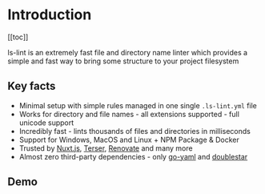 # Introduction

[[toc]]

ls-lint is an extremely fast file and directory name linter which provides a simple and fast way to bring some structure to your project filesystem

## Key facts

- Minimal setup with simple rules managed in one single `.ls-lint.yml` file
- Works for directory and file names - all extensions supported - full unicode support
- Incredibly fast - lints thousands of files and directories in milliseconds
- Support for Windows, MacOS and Linux + NPM Package & Docker
- Trusted by [Nuxt.js](https://github.com/nuxt/nuxt.js/blob/dev/.ls-lint.yml), [Terser](https://github.com/terser/terser/blob/master/.ls-lint.yml), [Renovate](https://github.com/renovatebot/renovate/blob/main/.ls-lint.yml) and many more
- Almost zero third-party dependencies - only [go-yaml](https://github.com/go-yaml/yaml) and [doublestar](https://github.com/bmatcuk/doublestar)

## Demo

<DemoTermynal/>